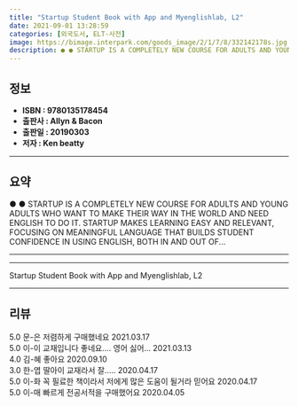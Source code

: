 ```yaml
---
title: "Startup Student Book with App and Myenglishlab, L2"
date: 2021-09-01 13:28:59
categories: [외국도서, ELT-사전]
image: https://bimage.interpark.com/goods_image/2/1/7/8/332142178s.jpg
description: ● ● STARTUP IS A COMPLETELY NEW COURSE FOR ADULTS AND YOUNG ADULTS WHO WANT TO MAKE THEIR WAY IN THE WORLD AND NEED ENGLISH TO DO IT. STARTUP MAKES LEARNING E
---
```


## **정보**

- **ISBN : 9780135178454**
- **출판사 : Allyn & Bacon**
- **출판일 : 20190303**
- **저자 : Ken beatty**

------



## **요약**

●  ●  STARTUP IS A COMPLETELY NEW COURSE FOR ADULTS AND YOUNG ADULTS WHO WANT TO MAKE THEIR WAY IN THE WORLD AND NEED ENGLISH TO DO IT. STARTUP MAKES LEARNING EASY AND RELEVANT, FOCUSING ON MEANINGFUL LANGUAGE THAT BUILDS STUDENT CONFIDENCE IN USING ENGLISH, BOTH IN AND OUT OF... 

------



------


Startup Student Book with App and Myenglishlab, L2 

------


## **리뷰** 

5.0 문-은 저렴하게 구매했네요 2021.03.17 <br/>5.0 이-이 교재입니다 좋네요.... 영어 싫어... 2021.03.13 <br/>4.0 김-혜 좋아요  2020.09.10 <br/>3.0 한-엽 딸아이 교재라서 잘..... 2020.04.17 <br/>5.0 이-화 꼭 필료한 책이라서 저에게 많은 도움이 될거라 믿어요 2020.04.17 <br/>5.0 이-매 빠르게 전공서적을 구매했어요 2020.04.05 <br/>